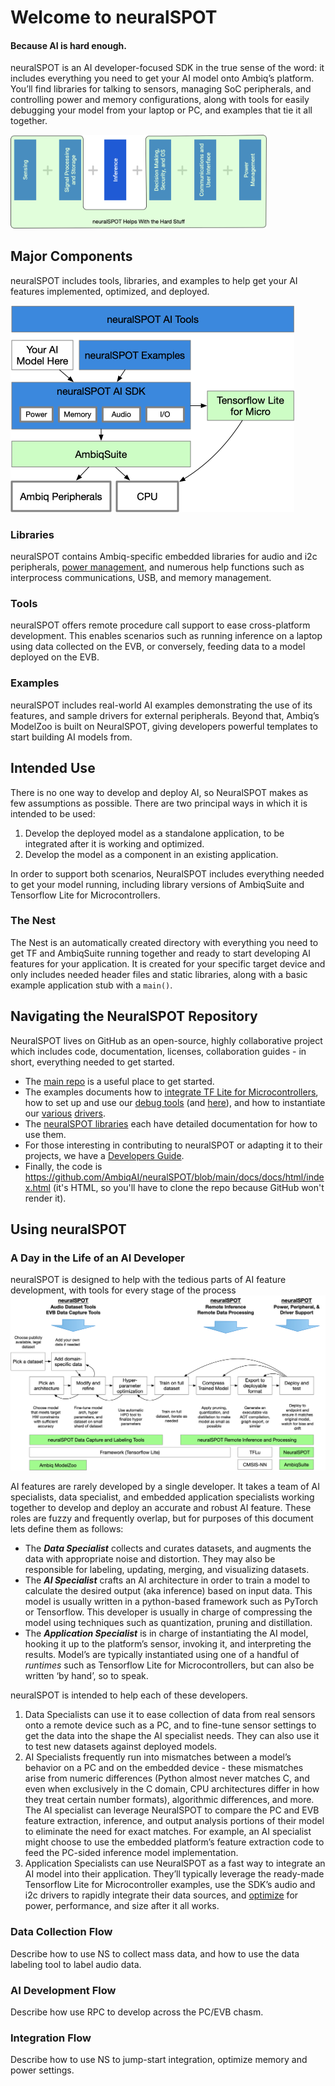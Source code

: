 # Welcome to neuralSPOT
#### Because AI is hard enough.
neuralSPOT is an AI developer-focused SDK in the true sense of the word: it includes everything you need to get your AI model onto Ambiq’s platform. You’ll find libraries for talking to sensors, managing SoC peripherals, and controlling power and memory configurations, along with tools for easily debugging your model from your laptop or PC, and examples that tie it all together.

<img src="./image-20220927160935318.png" alt="you-are-here" style="zoom:40%;" />

## Major Components
neuralSPOT includes tools, libraries, and examples to help get your AI features implemented, optimized, and deployed.

<img src="./ns-layers.png" alt="neuralSPOT layers" style="zoom:50%;" />



### Libraries

neuralSPOT contains Ambiq-specific embedded libraries for audio and i2c peripherals, [power management](./optimizing_using_neuralspot.md), and numerous help functions such as interprocess communications, USB, and memory management.

### Tools
neuralSPOT offers remote procedure call support to ease cross-platform development. This enables scenarios such as running inference on a laptop using data collected on the EVB, or conversely, feeding data to a model deployed on the EVB.

### Examples
neuralSPOT includes real-world AI examples demonstrating the use of its features, and sample drivers for external peripherals. Beyond that, Ambiq’s ModelZoo is built on NeuralSPOT, giving developers powerful templates to start building AI models from.

## Intended Use
There is no one way to develop and deploy AI, so NeuralSPOT makes as few assumptions as possible. There are two principal ways in which it is intended to be used:
1. Develop the deployed model as a standalone application, to be integrated after it is working and optimized.
2. Develop the model as a component in an existing application.

In order to support both scenarios, NeuralSPOT includes everything needed to get your model running, including library versions of AmbiqSuite and Tensorflow Lite for Microcontrollers. 

### The Nest

The Nest is an automatically created directory with everything you need to get TF and AmbiqSuite running together and ready to start developing AI features for your application. It is created for your specific target device and only includes needed header files and static libraries, along with a basic example application stub with a `main()`.

## Navigating the NeuralSPOT Repository
NeuralSPOT lives on GitHub as an open-source, highly collaborative project which includes code, documentation, licenses, collaboration guides - in short, everything needed to get started.

- The [main repo](https://github.com/AmbiqAI/neuralSPOT) is a useful place to get started.
- The examples documents how to [integrate TF Lite for Microcontrollers](https://github.com/AmbiqAI/neuralSPOT/tree/main/examples/basic_tf_stub), how to set up and use our [debug tools](https://github.com/AmbiqAI/neuralSPOT/blob/main/examples/rpc_client_example/rpc-client.md) (and [here](https://github.com/AmbiqAI/neuralSPOT/tree/main/examples/rpc_server_example)), and how to instantiate our [various](https://github.com/AmbiqAI/neuralSPOT/tree/main/examples/s2i) [drivers](https://github.com/AmbiqAI/neuralSPOT/blob/main/examples/har/har.md).
- The [neuralSPOT libraries](https://github.com/AmbiqAI/neuralSPOT/tree/main/neuralspot) each have detailed documentation for how to use them.
- For those interesting in contributing to neuralSPOT or adapting it to their projects, we have a [Developers Guide](https://github.com/AmbiqAI/neuralSPOT/blob/main/docs/developer_guide.md).
- Finally, the code is https://github.com/AmbiqAI/neuralSPOT/blob/main/docs/docs/html/index.html (it's HTML, so you'll have to clone the repo because GitHub won't render it).

## Using neuralSPOT
### A Day in the Life of an AI Developer
neuralSPOT is designed to help with the tedious parts of AI feature development, with tools for every stage of the process
![develop-flow](./ai-dev-flow.png)

AI features are rarely developed by a single developer. It takes a team of AI specialists, data specialist, and embedded application specialists working together to develop and deploy an accurate and robust AI feature. These roles are fuzzy and frequently overlap, but for purposes of this document lets define them as follows:

- The **_Data Specialist_** collects and curates datasets, and augments the data with appropriate noise and distortion. They may also be responsible for labeling, updating, merging, and visualizing datasets.
- The **_AI Specialist_** crafts an AI architecture in order to train a model to calculate the desired output (aka inference) based on input data. This model is usually written in a python-based framework such as PyTorch or Tensorflow. This developer is usually in charge of compressing the model using techniques such as quantization, pruning and distillation.
- The **_Application Specialist_** is in charge of instantiating the AI model, hooking it up to the platform’s sensor, invoking it, and interpreting the results. Model’s are typically instantiated using one of a handful of _runtimes_ such as Tensorflow Lite for Microcontrollers, but can also be written ‘by hand’, so to speak.

neuralSPOT is intended to help each of these developers.
1. Data Specialists can use it to ease collection of data from real sensors onto a remote device such as a PC, and to fine-tune sensor settings to get the data into the shape the AI specialist needs. They can also use it to test new datasets against deployed models.
2. AI Specialists frequently run into mismatches between a model’s behavior on a PC and on the embedded device - these mismatches arise from numeric differences (Python almost never matches C, and even when exclusively in the C domain, CPU architectures differ in how they treat certain number formats), algorithmic differences, and more. The AI specialist can leverage NeuralSPOT to compare the PC and EVB feature extraction, inference, and output analysis portions of their model to eliminate the need for exact matches. For example, an AI specialist might choose to use the embedded platform’s feature extraction code to feed the PC-sided inference model implementation. 
3. Application Specialists can use NeuralSPOT as a fast way to integrate an AI model into their application. They’ll typically leverage the ready-made Tensorflow Lite for Microcontroller examples, use the SDK’s audio and i2c drivers to rapidly integrate their data sources, and [optimize](https://github.com/AmbiqAI/neuralSPOT/blob/carlos/document2/docs/optimizing_using_neuralspot.md) for power, performance, and size after it all works.

### Data Collection Flow
Describe how to use NS to collect mass data, and how to use the data labeling tool to label audio data.

### AI Development Flow
Describe how use RPC to develop across the PC/EVB chasm.

### Integration Flow
Describe how to use NS to jump-start integration, optimize memory and power settings.